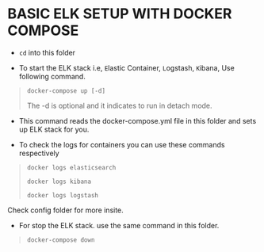 # BASIC ELK SETUP WITH DOCKER COMPOSE

- `cd` into this folder

- To start the ELK stack i.e, `E`lastic Container, `L`ogstash, `K`ibana, Use following command.

> ```shell
> docker-compose up [-d]
> ```
> The -d is optional and it indicates to run in detach mode.
- This command reads the docker-compose.yml file in this folder and sets up ELK stack for you.

- To check the logs for containers you can use these commands respectively
> ```shell
> docker logs elasticsearch
> ```
> ```shell
> docker logs kibana
> ```
> ```shell
> docker logs logstash
> ```

Check config folder for more insite.

- For stop the ELK stack. use the same command in this folder.
> ```shell
> docker-compose down
> ```
